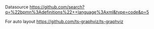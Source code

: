 Datasource
https://github.com/search?q=%22bpmn%3Adefinitions%22++language%3Axml&type=code&p=5


For auto layout
https://github.com/ts-graphviz/ts-graphviz
